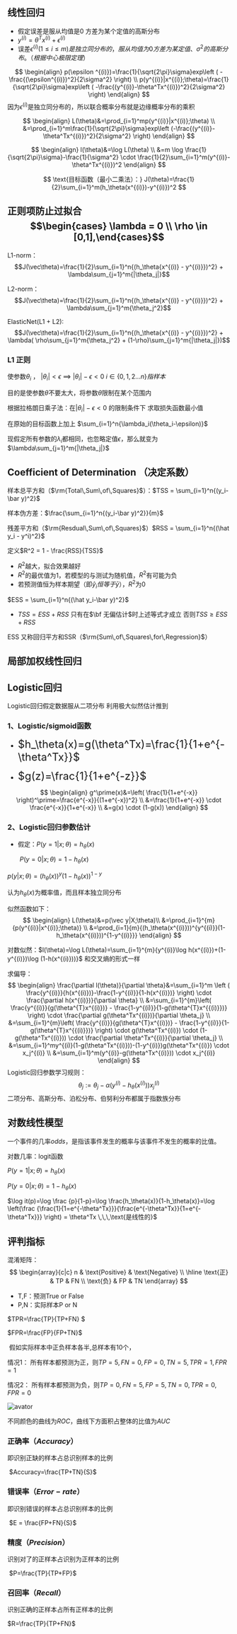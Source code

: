 ##  线性回归

- 假定误差是服从均值是0 方差为某个定值的高斯分布
- $y^{(i)}=\theta^Tx^{(i)}+\epsilon^{(i)}$
- 误差$\epsilon^{(i)}(1\leq i\leq m)是独立同分布的，服从均值为0方差为某定值、\sigma^2的高斯分布。（根据中心极限定理）$


$$
\begin{align}
p(\epsilon ^{(i)})=\frac{1}{\sqrt{2\pi}\sigma}exp\left ( -\frac{(\epsilon^{(i)})^2}{2\sigma^2} \right) \\
p(y^{(i)}|x^{(i)};\theta)=\frac{1}{\sqrt{2\pi}\sigma}exp\left ( -\frac{(y^{(i)}-\theta^Tx^{(i)})^2}{2\sigma^2} \right)
\end{align}
$$
因为$\epsilon^{(i)}$是独立同分布的，所以联合概率分布就是边缘概率分布的乘积


$$
\begin{align}
L(\theta)&=\prod_{i=1}^mp(y^{(i)}|x^{(i)};\theta) \\
&=\prod_{i=1}^m\frac{1}{\sqrt{2\pi}\sigma}exp\left (-\frac{(y^{(i)}-\theta^Tx^{(i)})^2}{2\sigma^2} \right)
\end{align}
$$

$$
\begin{align}
l(\theta)&=\log L(\theta) \\
&=m \log \frac{1}{\sqrt{2\pi}\sigma}-\frac{1}{\sigma^2} \cdot \frac{1}{2}\sum_{i=1}^m(y^{(i)}-\theta^Tx^{(i)})^2
\end{align}
$$

$$
\text{目标函数（最小二乘法）：} J(\theta)=\frac{1}{2}\sum_{i=1}^m(h_\theta(x^{(i)})-y^{(i)})^2
$$





## 正则项防止过拟合   $$\begin{cases} \lambda = 0 \\ \rho \in [0,1],\end{cases}$$

L1-norm：$$J(\vec\theta)=\frac{1}{2}\sum_{i=1}^n{(h_\theta{x^{(i)} - y^{(i)}})^2} + \lambda\sum_{j=1}^m{|\theta_j|}$$

L2-norm：$$J(\vec\theta)=\frac{1}{2}\sum_{i=1}^n{(h_\theta{x^{(i)} - y^{(i)}})^2} + \lambda\sum_{j=1}^m{\theta_j^2}$$

ElasticNet(L1 + L2):$$J(\vec\theta)=\frac{1}{2}\sum_{i=1}^n{(h_\theta{x^{(i)} - y^{(i)}})^2} + \lambda( \rho\sum_{j=1}^m{\theta_j^2} + (1-\rho)\sum_{j=1}^m{|\theta_j|})$$

### L1 正则

使参数$\theta_i$ ， $|\theta_i| < \epsilon$  $\implies$ $|\theta_i| - \epsilon < 0$  $i \in \{0,1,2\ldots n\}指样本$ 

$\text{目的是使参数$\theta$不要太大，将参数$\theta$限制在某个范围内}$

根据拉格朗日乘子法：在$|\theta_i| - \epsilon < 0$  的限制条件下 求取损失函数最小值

在原始的目标函数上加上 $\sum_{i=1}^n{\lambda_i(\theta_i-\epsilon)}$

现假定所有参数的$\lambda_i$都相同，也忽略定值$\epsilon$，那么就变为 $\lambda\sum_{j=1}^m{|\theta_j|}$

## Coefficient of Determination （决定系数）

样本总平方和（$\rm{Total\,Sum\,of\,Squares}$）：$TSS = \sum_{i=1}^n{(y_i-\bar y)^2}$

样本伪方差：$\frac{\sum_{i=1}^n{(y_i-\bar y)^2}}{m}$

残差平方和（$\rm{Resdual\,Sum\,of\,Squares}$）$RSS = \sum_{i=1}^n{(\hat y_i - y^i)^2}$

定义$R^2 = 1 - \frac{RSS}{TSS}$

- $R^2$越大，拟合效果越好
- $R^2$的最优值为1，若模型的与测试为随机值，$R^2$有可能为负
- 若预测值恒为样本期望（即$\hat y_i 恒等于 \bar y$），$R^2$为0

$ESS = \sum_{i=1}^n{(\hat y_i-\bar y)^2}$

- $TSS = ESS + RSS$   只有在$\bf 无偏估计$时上述等式才成立 否则$TSS \geq ESS + RSS$

ESS 又称回归平方和SSR（$\rm{Sum\,of\,Squares\,for\,Regression}$）



## 局部加权线性回归

## Logistic回归

Logistic回归假定数据服从二项分布 利用极大似然估计推到

### 1、Logistic/sigmoid函数

- <font size=5>$h_\theta(x)=g(\theta^Tx)=\frac{1}{1+e^{-\theta^Tx}}$</font>

- <font size=5>$g(z)=\frac{1}{1+e^{-z}}$ </font>

$$
\begin{align}
g^\prime(x)&=\left( \frac{1}{1+e^{-x}} \right)^\prime=\frac{e^{-x}}{(1+e^{-x})^2} \\
&=\frac{1}{1+e^{-x}} \cdot \frac{e^{-x}}{1+e^{-x}} \\
&=g(x) \cdot (1-g(x))
\end{align}
$$

### 2、Logistic回归参数估计

- 假定：$P(y=1|x;\theta)=h_\theta(x)$  

  ​           $P(y=0|x;\theta)=1-h_\theta(x)$  

$p(y|x;\theta)=(h_\theta(x))^y(1-h_\theta(x))^{1-y}$

认为$h_\theta(x)$为概率值，而且样本独立同分布

似然函数如下：
$$
\begin{align}
L(\theta)&=p(\vec y|X;\theta)\\
&=\prod_{i=1}^{m}{p(y^{(i)}|x^{(i)};\theta)} \\ 
&=\prod_{i=1}{m}{(h_\theta(x^{(i)}))^{y^{(i)}}(1-h_\theta(x^{(i)}))^{1-y^{(i)}}}
\end{align}
$$


对数似然：$l(\theta)=\log L(\theta)=\sum_{i=1}^{m}{y^{(i)}\log h(x^{(i)})+(1-y^{(i)})\log (1-h(x^{(i)}))}$  $\text{和交叉熵的形式一样}$

求偏导：
$$
\begin{align}
\frac{\partial l(\theta)}{\partial \theta}&=\sum_{i=1}^m \left ( \frac{y^{(i)}}{h(x^{(i)})}-\frac{1-y^{(i)}}{1-h(x^{(i)})} \right) \cdot \frac{\partial h(x^{(i)})}{\partial \theta} \\
&=\sum_{i=1}^{m}\left( \frac{y^{(i)}}{g(\theta^{T}x^{(i)})} - \frac{1-y^{(i)}}{1-g(\theta^{T}x^{{(i)}})} \right) \cdot \frac{\partial g(\theta^Tx^{(i)})}{\partial \theta_j} \\
&=\sum_{i=1}^{m}\left( \frac{y^{(i)}}{g(\theta^{T}x^{(i)})} - \frac{1-y^{(i)}}{1-g(\theta^{T}x^{{(i)}})} \right) \cdot g(\theta^Tx^{(i)}) \cdot (1-g(\theta^Tx^{(i)})) \cdot \frac{\partial \theta^Tx^{(i)}}{\partial \theta_j} \\
&=\sum_{i=1}^my^{(i)}(1-g(\theta^Tx^{(i)}))-(1-y^{(i)})g(\theta^Tx^{(i)}) \cdot x_j^{(i)} \\
&=\sum_{i=1}^m(y^{(i)}-g(\theta^Tx^{(i)})) \cdot x_j^{(i)} 
\end{align}
$$
Logistic回归参数学习规则：
$$
\theta_j := \theta_j - \alpha (y^{(i)}-h_\theta(x^{(i)}))x_j^{(i)}
$$
二项分布、高斯分布、泊松分布、伯努利分布都属于指数族分布



## 对数线性模型

一个事件的几率$odds$，是指该事件发生的概率与该事件不发生的概率的比值。

对数几率：logit函数

$P(y=1|x;\theta) = h_\theta(x)$

$P(y=0|x;\theta) = 1- h_\theta(x)$

$\log it(p)=\log \frac {p}{1-p}=\log \frac{h_\theta(x)}{1-h_\theta(x)}=\log \left(\frac {\frac{1}{1=e^{-\theta^Tx}}}{\frac{e^{-\theta^Tx}}{1=e^{-\theta^Tx}}} \right) = \theta^Tx \,\,\,\text{是线性的}$



## 评判指标

混淆矩阵：
$$
\begin{array}{c|c}
n & \text{Positive} & \text{Negative} \\
\hline
\text{正} & TP & FN \\
\text{负} & FP & TN
\end{array}
$$

- T,F：预测True or False
- P,N：实际样本P or N

$TPR=\frac{TP}{TP+FN} $

$FPR=\frac{FP}{FP+TN}$

​	假如实际样本中正负样本各半,总样本有10个，

情况1： 所有样本都预测为正，则$TP=5, FN=0, FP=0,TN=5,TPR=1,FPR=1$

情况2： 所有样本都预测为负，则$TP=0, FN=5, FP=5,TN=0,TPR=0,FPR=0$

![avator](./pic/ROC.png)

不同颜色的曲线为$ROC$，曲线下方面积占整体的比值为$AUC$



### 正确率（$Accuracy$）

即识别正缺的样本占总识别样本的比例

​                         $Accuracy=\frac{TP+TN}{S}$

### 错误率（$Error-rate$）

即识别错误的样本占总识别样本的比例

​                         $E = \frac{FP+FN}{S}$

### 精度（$Precision$）

识别对了的正样本占识别为正样本的比例

​						 $P=\frac{TP}{TP+FP}$

###  召回率（$Recall$）

识别正确的正样本占所有正样本的比例 						

$R=\frac{TP}{TP+FN}$

